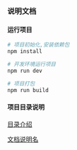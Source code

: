 
### 说明文档

#### 运行项目
``` bash
# 项目初始化,安装依赖包
npm install

# 开发环境运行项目
npm run dev

# 项目打包
npm run build

```
#### 项目目录说明

 [目录介绍](./doc/目录介绍.md)
 
 [文档说明名](./doc/README.md)
